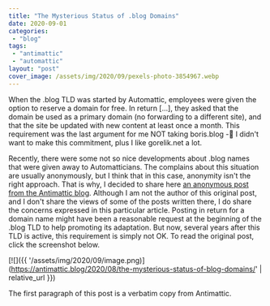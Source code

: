 ```yaml
---
title: "The Mysterious Status of .blog Domains"
date: 2020-09-01
categories: 
 - "blog"
tags: 
 - "antimattic"
 - "automattic"
layout: "post"
cover_image: /assets/img/2020/09/pexels-photo-3854967.webp
---
```


When the .blog TLD was started by Automattic, employees were given the option to reserve a domain for free. In return [...], they asked that the domain be used as a primary domain (no forwarding to a different site), and that the site be updated with new content at least once a month. This requirement was the last argument for me NOT taking boris.blog - I didn't want to make this commitment, plus I like gorelik.net a lot. 

Recently, there were some not so nice developments about .blog names that were given away to Automatticians. The complains about this situation are usually anonymously, but I think that in this case, anonymity isn't the right approach. That is why, I decided to share here [an anonymous post from the Antimattic blog](https://antimattic.blog/2020/08/the-mysterious-status-of-blog-domains/). Although I am not the author of this original post, and I don't share the views of some of the posts written there, I do share the concerns expressed in this particular article. Posting in return for a domain name might have been a reasonable request at the beginning of the .blog TLD to help promoting its adaptation. But now, several years after this TLD is active, this requirement is simply not OK. To read the original post, click the screenshot below.

[![]({{ '/assets/img/2020/09/image.png)](https://antimattic.blog/2020/08/the-mysterious-status-of-blog-domains/' | relative_url }})

The first paragraph of this post is a verbatim copy from Antimattic.

